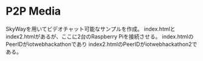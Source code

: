 # P2P Media

SkyWayを用いてビデオチャット可能なサンプルを作成。
index.htmlとindex2.htmlがあるが、ここに2台のRaspberry Piを接続させる。
index.htmlのPeerIDがiotwebhackathonであり
index2.htmlのPeerIDがiotwebhackathon2である。

